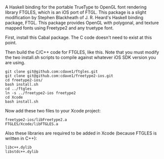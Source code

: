 A Haskell binding for the portable TrueType to OpenGL font rendering library FTGLES,
which is an iOS port of FTGL. This package is a slight modification by Stephen
Blackheath of J. R. Heard's Haskell binding package, FTGL.
This package provides OpenGL with polygonal, and texture mapped fonts using
Freetype2 and any truetype font.

First, install this Cabal package. The C code doesn't need to exist at this point.

Then build the C/C++ code for FTGLES, like this. Note that you must modify the two
install.sh scripts to compile against whatever iOS SDK version you are using.

    git clone git@github.com:cdave1/ftgles.git
    git clone git@github.com:cdave1/freetype2-ios.git
    cd freetype2-ios/
    bash install.sh
    cd ../ftgles
    ln -s ../freetype2-ios freetype2
    cd Xcode
    bash install.sh
 
Now add these two files to your Xcode project:
 
    freetype2-ios/libFreetype2.a
    FTGLES/Xcode/libFTGLES.a
 
Also these libraries are required to be added in Xcode (because FTGLES is written
in C++):
 
    libc++.dylib
    libstdc++.dylib
